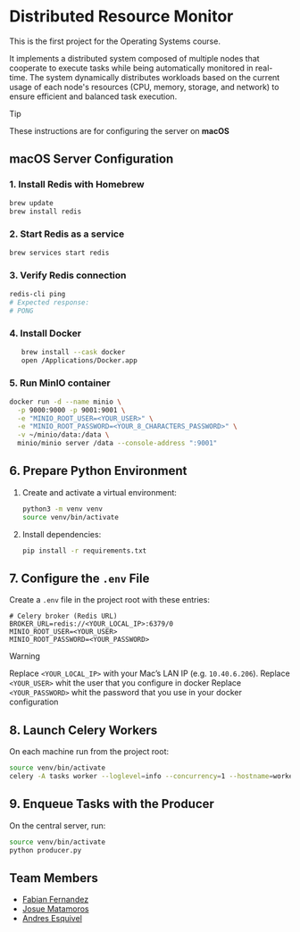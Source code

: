 # Distributed Resource Monitor
This is the first project for the Operating Systems course.

It implements a distributed system composed of multiple nodes that cooperate to execute tasks while being automatically monitored in real-time. The system dynamically distributes workloads based on the current usage of each node's resources (CPU, memory, storage, and network) to ensure efficient and balanced task execution.

> [!TIP]
> These instructions are for configuring the server on **macOS**

## macOS Server Configuration

### 1. Install Redis with Homebrew
```bash
brew update
brew install redis
```

### 2. Start Redis as a service
```bash
brew services start redis
```

### 3. Verify Redis connection
```bash
redis-cli ping
# Expected response:
# PONG
```

### 4. Install Docker
```bash 
   brew install --cask docker
   open /Applications/Docker.app
```

### 5. Run MinIO container
```bash
docker run -d --name minio \
  -p 9000:9000 -p 9001:9001 \
  -e "MINIO_ROOT_USER=<YOUR_USER>" \
  -e "MINIO_ROOT_PASSWORD=<YOUR_8_CHARACTERS_PASSWORD>" \
  -v ~/minio/data:/data \
  minio/minio server /data --console-address ":9001"
```

## 6. Prepare Python Environment
1. Create and activate a virtual environment:
   ```bash
   python3 -m venv venv
   source venv/bin/activate
   ```
2. Install dependencies:
   ```bash
   pip install -r requirements.txt
   ```

## 7. Configure the `.env` File
Create a `.env` file in the project root with these entries:
```dotenv
# Celery broker (Redis URL)
BROKER_URL=redis://<YOUR_LOCAL_IP>:6379/0
MINIO_ROOT_USER=<YOUR_USER>
MINIO_ROOT_PASSWORD=<YOUR_PASSWORD>
```
>[!WARNING]
> Replace `<YOUR_LOCAL_IP>` with your Mac’s LAN IP (e.g. `10.40.6.206`).
> Replace `<YOUR_USER>` whit the user that you configure in docker 
> Replace `<YOUR_PASSWORD>` whit the password that you use in your docker configuration 


## 8. Launch Celery Workers
On each machine run from the project root:
```bash
source venv/bin/activate
celery -A tasks worker --loglevel=info --concurrency=1 --hostname=worker@%h
```

## 9. Enqueue Tasks with the Producer
On the central server, run:
```bash
source venv/bin/activate
python producer.py
```



## Team Members
- [Fabian Fernandez](https://github.com/FabsCR)
- [Josue Matamoros](https://github.com/JosueMatamoros)
- [Andres Esquivel](https://github.com/AndresEsquivelG)